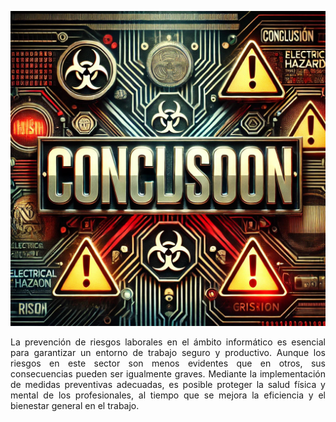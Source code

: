 ![Conclusión](img/conclusion.jpg)

<p align="justify">
La prevención de riesgos laborales en el ámbito informático es esencial para garantizar un entorno de trabajo seguro y productivo. 
Aunque los riesgos en este sector son menos evidentes que en otros, sus consecuencias pueden ser igualmente graves. 
Mediante la implementación de medidas preventivas adecuadas, es posible proteger la salud física y mental de los profesionales, al tiempo que se mejora la eficiencia y el bienestar general en el trabajo.
</p>

